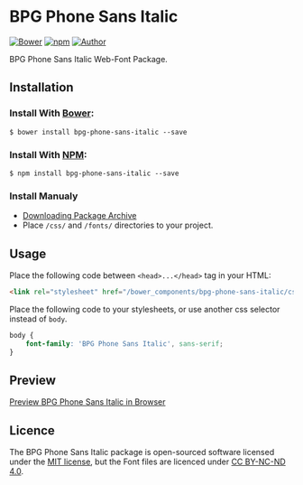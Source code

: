 # BPG Phone Sans Italic

[![Bower](https://img.shields.io/bower/v/bpg-phone-sans-italic.svg)](http://bower.io/search/?q=bpg-phone-sans-italic)
[![npm](https://img.shields.io/npm/v/bpg-phone-sans-italic.svg)](https://www.npmjs.com/package/bpg-phone-sans-italic)
[![Author](https://img.shields.io/badge/Font_Author-Besarion_Gugushvili-blue.svg)](https://github.com/web-fonts/bpg-phone-sans-italic)

BPG Phone Sans Italic Web-Font Package.

## Installation

### Install With [Bower](http://bower.io):

```
$ bower install bpg-phone-sans-italic --save
```

### Install With [NPM](https://www.npmjs.com):

```
$ npm install bpg-phone-sans-italic --save
```

### Install Manualy

* [Downloading Package Archive](https://github.com/web-fonts/bpg-phone-sans-italic/archive/master.zip)
* Place `/css/` and `/fonts/` directories to your project.

## Usage

Place the following code between `<head>...</head>` tag in your HTML:

```html
<link rel="stylesheet" href="/bower_components/bpg-phone-sans-italic/css/bpg-phone-sans-italic.css">
```

Place the following code to your stylesheets, or use another css selector instead of `body`.

```css
body {
    font-family: 'BPG Phone Sans Italic', sans-serif;
}
```

## Preview

[Preview BPG Phone Sans Italic in Browser](http://web-fonts.ge/bpg-phone-sans-italic)

## Licence

The BPG Phone Sans Italic package is open-sourced software licensed under the [MIT license](http://opensource.org/licenses/MIT), but the Font files are licenced under [CC BY-NC-ND 4.0](http://creativecommons.org/licenses/by-nc-nd/4.0/).